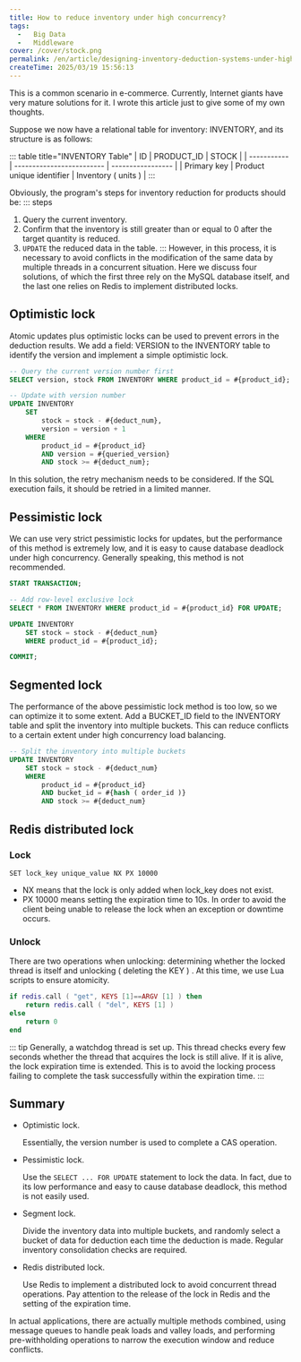 ```yaml
---
title: How to reduce inventory under high concurrency?
tags:
  -   Big Data
  -   Middleware
cover: /cover/stock.png
permalink: /en/article/designing-inventory-deduction-systems-under-high-concurrency/
createTime: 2025/03/19 15:56:13
---
```

This is a common scenario in e-commerce. Currently, Internet giants have very mature solutions for it. I wrote this article just to give some of my own thoughts.
<!-- more -->

Suppose we now have a relational table for inventory: INVENTORY, and its structure is as follows:

::: table title="INVENTORY Table"
| ID          | PRODUCT_ID                | STOCK             |
| ----------- | ------------------------- | ----------------- |
| Primary key | Product unique identifier | Inventory ( units ) |
:::

Obviously, the program's steps for inventory reduction for products should be:
::: steps
1.  Query the current inventory.
2.  Confirm that the inventory is still greater than or equal to 0 after the target quantity is reduced.
3.  `UPDATE` the reduced data in the table.
:::
However, in this process, it is necessary to avoid conflicts in the modification of the same data by multiple threads in a concurrent situation. Here we discuss four solutions, of which the first three rely on the MySQL database itself, and the last one relies on Redis to implement distributed locks.

## Optimistic lock
Atomic updates plus optimistic locks can be used to prevent errors in the deduction results. We add a field: VERSION to the INVENTORY table to identify the version and implement a simple optimistic lock.

```sql
-- Query the current version number first
SELECT version, stock FROM INVENTORY WHERE product_id = #{product_id};

-- Update with version number
UPDATE INVENTORY
    SET
        stock = stock - #{deduct_num},
        version = version + 1
    WHERE
        product_id = #{product_id}
        AND version = #{queried_version}
        AND stock >= #{deduct_num};
```

In this solution, the retry mechanism needs to be considered. If the SQL execution fails, it should be retried in a limited manner.

## Pessimistic lock
We can use very strict pessimistic locks for updates, but the performance of this method is extremely low, and it is easy to cause database deadlock under high concurrency. Generally speaking, this method is not recommended.

```sql
START TRANSACTION;

-- Add row-level exclusive lock
SELECT * FROM INVENTORY WHERE product_id = #{product_id} FOR UPDATE;

UPDATE INVENTORY
    SET stock = stock - #{deduct_num}
    WHERE product_id = #{product_id};

COMMIT;

```

## Segmented lock
The performance of the above pessimistic lock method is too low, so we can optimize it to some extent. Add a BUCKET_ID field to the INVENTORY table and split the inventory into multiple buckets. This can reduce conflicts to a certain extent under high concurrency load balancing.
```sql
-- Split the inventory into multiple buckets
UPDATE INVENTORY
    SET stock = stock - #{deduct_num}
    WHERE
        product_id = #{product_id}
        AND bucket_id = #{hash ( order_id )}
        AND stock >= #{deduct_num}
```

## Redis distributed lock
### Lock
```shell
SET lock_key unique_value NX PX 10000
```
-   NX means that the lock is only added when lock_key does not exist.
-   PX 10000 means setting the expiration time to 10s. In order to avoid the client being unable to release the lock when an exception or downtime occurs.

### Unlock
There are two operations when unlocking: determining whether the locked thread is itself and unlocking ( deleting the KEY ) . At this time, we use Lua scripts to ensure atomicity.
```lua
if redis.call ( "get", KEYS [1]==ARGV [1] ) then
    return redis.call ( "del", KEYS [1] )
else
    return 0
end
```

::: tip Generally, a watchdog thread is set up. This thread checks every few seconds whether the thread that acquires the lock is still alive. If it is alive, the lock expiration time is extended. This is to avoid the locking process failing to complete the task successfully within the expiration time.
:::

## Summary
-   Optimistic lock.

    Essentially, the version number is used to complete a CAS operation.
-   Pessimistic lock.

    Use the `SELECT ... FOR UPDATE` statement to lock the data. In fact, due to its low performance and easy to cause database deadlock, this method is not easily used.
-   Segment lock.

    Divide the inventory data into multiple buckets, and randomly select a bucket of data for deduction each time the deduction is made. Regular inventory consolidation checks are required.
-   Redis distributed lock.

    Use Redis to implement a distributed lock to avoid concurrent thread operations. Pay attention to the release of the lock in Redis and the setting of the expiration time.

In actual applications, there are actually multiple methods combined, using message queues to handle peak loads and valley loads, and performing pre-withholding operations to narrow the execution window and reduce conflicts.
